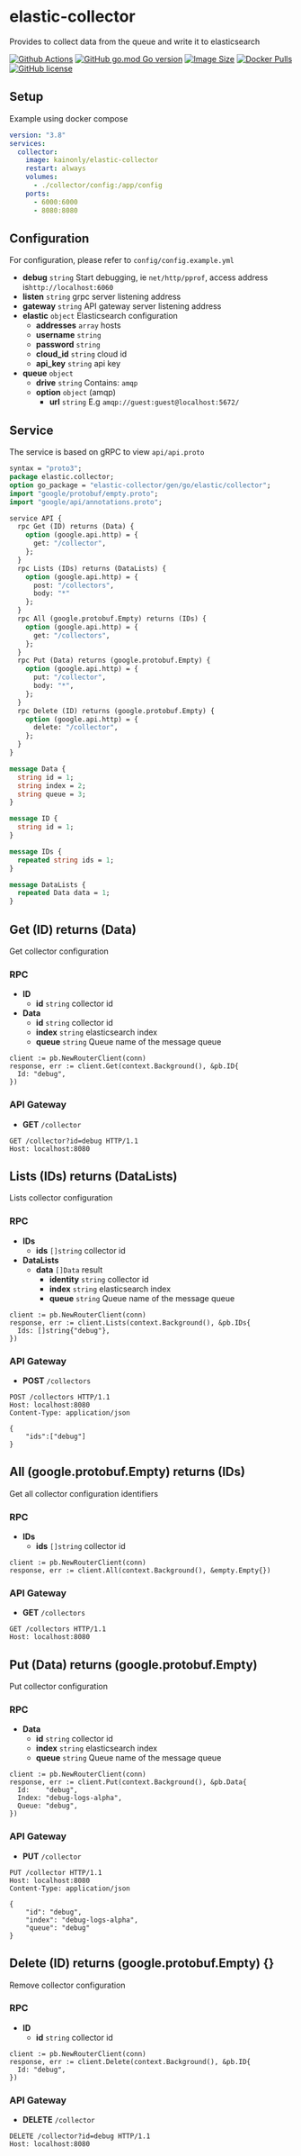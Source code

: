 # elastic-collector

Provides to collect data from the queue and write it to elasticsearch

[![Github Actions](https://img.shields.io/github/workflow/status/kain-lab/elastic-collector/release?style=flat-square)](https://github.com/kain-lab/elastic-collector/actions)
[![GitHub go.mod Go version](https://img.shields.io/github/go-mod/go-version/kain-lab/elastic-collector?style=flat-square)](https://github.com/kain-lab/elastic-collector)
[![Image Size](https://img.shields.io/docker/image-size/kainonly/elastic-collector?style=flat-square)](https://hub.docker.com/r/kainonly/elastic-collector)
[![Docker Pulls](https://img.shields.io/docker/pulls/kainonly/elastic-collector.svg?style=flat-square)](https://hub.docker.com/r/kainonly/elastic-collector)
[![GitHub license](https://img.shields.io/badge/license-MIT-blue.svg?style=flat-square)](https://raw.githubusercontent.com/kainonly/elastic-collector/master/LICENSE)

## Setup

Example using docker compose

```yaml
version: "3.8"
services: 
  collector:
    image: kainonly/elastic-collector
    restart: always
    volumes:
      - ./collector/config:/app/config
    ports:
      - 6000:6000
      - 8080:8080
```

## Configuration

For configuration, please refer to `config/config.example.yml`

- **debug** `string` Start debugging, ie `net/http/pprof`, access address is`http://localhost:6060`
- **listen** `string` grpc server listening address
- **gateway** `string` API gateway server listening address
- **elastic** `object` Elasticsearch configuration
    - **addresses** `array` hosts
    - **username** `string`
    - **password** `string`
    - **cloud_id** `string` cloud id
    - **api_key** `string` api key
- **queue** `object`
    - **drive** `string` Contains: `amqp`
    - **option** `object` (amqp) 
        - **url** `string` E.g `amqp://guest:guest@localhost:5672/`

## Service

The service is based on gRPC to view `api/api.proto`

```proto
syntax = "proto3";
package elastic.collector;
option go_package = "elastic-collector/gen/go/elastic/collector";
import "google/protobuf/empty.proto";
import "google/api/annotations.proto";

service API {
  rpc Get (ID) returns (Data) {
    option (google.api.http) = {
      get: "/collector",
    };
  }
  rpc Lists (IDs) returns (DataLists) {
    option (google.api.http) = {
      post: "/collectors",
      body: "*"
    };
  }
  rpc All (google.protobuf.Empty) returns (IDs) {
    option (google.api.http) = {
      get: "/collectors",
    };
  }
  rpc Put (Data) returns (google.protobuf.Empty) {
    option (google.api.http) = {
      put: "/collector",
      body: "*",
    };
  }
  rpc Delete (ID) returns (google.protobuf.Empty) {
    option (google.api.http) = {
      delete: "/collector",
    };
  }
}

message Data {
  string id = 1;
  string index = 2;
  string queue = 3;
}

message ID {
  string id = 1;
}

message IDs {
  repeated string ids = 1;
}

message DataLists {
  repeated Data data = 1;
}
```

## Get (ID) returns (Data)

Get collector configuration

### RPC

- **ID**
  - **id** `string` collector id
- **Data**
  - **id** `string` collector id
  - **index** `string` elasticsearch index
  - **queue** `string` Queue name of the message queue


```golang
client := pb.NewRouterClient(conn)
response, err := client.Get(context.Background(), &pb.ID{
  Id: "debug",
})
```

### API Gateway

- **GET** `/collector`

```http
GET /collector?id=debug HTTP/1.1
Host: localhost:8080
```

## Lists (IDs) returns (DataLists)

Lists collector configuration

### RPC

- **IDs**
  - **ids** `[]string` collector id
- **DataLists**
  - **data** `[]Data` result
    - **identity** `string` collector id
    - **index** `string` elasticsearch index
    - **queue** `string` Queue name of the message queue

```golang
client := pb.NewRouterClient(conn)
response, err := client.Lists(context.Background(), &pb.IDs{
  Ids: []string{"debug"},
})
```

### API Gateway

- **POST** `/collectors`

```http
POST /collectors HTTP/1.1
Host: localhost:8080
Content-Type: application/json

{
    "ids":["debug"]
}
```

## All (google.protobuf.Empty) returns (IDs)

Get all collector configuration identifiers

### RPC

- **IDs**
  - **ids** `[]string` collector id

```golang
client := pb.NewRouterClient(conn)
response, err := client.All(context.Background(), &empty.Empty{})
```

### API Gateway

- **GET** `/collectors`

```http
GET /collectors HTTP/1.1
Host: localhost:8080
```

## Put (Data) returns (google.protobuf.Empty)

Put collector configuration

### RPC

- **Data**
  - **id** `string` collector id
  - **index** `string` elasticsearch index
  - **queue** `string` Queue name of the message queue

```golang
client := pb.NewRouterClient(conn)
response, err := client.Put(context.Background(), &pb.Data{
  Id:    "debug",
  Index: "debug-logs-alpha",
  Queue: "debug",
})
```

### API Gateway

- **PUT** `/collector`

```http
PUT /collector HTTP/1.1
Host: localhost:8080
Content-Type: application/json

{
    "id": "debug",
    "index": "debug-logs-alpha",
    "queue": "debug"
}
```

## Delete (ID) returns (google.protobuf.Empty) {}

Remove collector configuration

### RPC

- **ID**
  - **id** `string` collector id

```golang
client := pb.NewRouterClient(conn)
response, err := client.Delete(context.Background(), &pb.ID{
  Id: "debug",
})
```

### API Gateway

- **DELETE** `/collector`

```http
DELETE /collector?id=debug HTTP/1.1
Host: localhost:8080
```